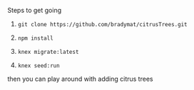 Steps to get going

  1. `git clone https://github.com/bradymat/citrusTrees.git`
  
  2. `npm install`
  
  3. `knex migrate:latest`
  
  4. `knex seed:run`
  
then you can play around with adding citrus trees
